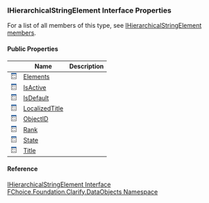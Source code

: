 ﻿### IHierarchicalStringElement Interface Properties

For a list of all members of this type, see [IHierarchicalStringElement members](fcSDK~FChoice.Foundation.Clarify.DataObjects.IHierarchicalStringElement_members.md).

#### Public Properties

|   | Name | Description |
| --- | --- | --- |
| ![ Property](dotnetimages/Property.png) | [Elements](fcSDK~FChoice.Foundation.Clarify.DataObjects.IHierarchicalStringElement~Elements.md) |   |
| ![ Property](dotnetimages/Property.png) | [IsActive](fcSDK~FChoice.Foundation.Clarify.DataObjects.IHierarchicalStringElement~IsActive.md) |   |
| ![ Property](dotnetimages/Property.png) | [IsDefault](fcSDK~FChoice.Foundation.Clarify.DataObjects.IHierarchicalStringElement~IsDefault.md) |   |
| ![ Property](dotnetimages/Property.png) | [LocalizedTitle](fcSDK~FChoice.Foundation.Clarify.DataObjects.IHierarchicalStringElement~LocalizedTitle.md) |   |
| ![ Property](dotnetimages/Property.png) | [ObjectID](fcSDK~FChoice.Foundation.Clarify.DataObjects.IHierarchicalStringElement~ObjectID.md) |   |
| ![ Property](dotnetimages/Property.png) | [Rank](fcSDK~FChoice.Foundation.Clarify.DataObjects.IHierarchicalStringElement~Rank.md) |   |
| ![ Property](dotnetimages/Property.png) | [State](fcSDK~FChoice.Foundation.Clarify.DataObjects.IHierarchicalStringElement~State.md) |   |
| ![ Property](dotnetimages/Property.png) | [Title](fcSDK~FChoice.Foundation.Clarify.DataObjects.IHierarchicalStringElement~Title.md) |   |





#### Reference

[IHierarchicalStringElement Interface](fcSDK~FChoice.Foundation.Clarify.DataObjects.IHierarchicalStringElement.md)  
[FChoice.Foundation.Clarify.DataObjects Namespace](fcSDK~FChoice.Foundation.Clarify.DataObjects_namespace.md)